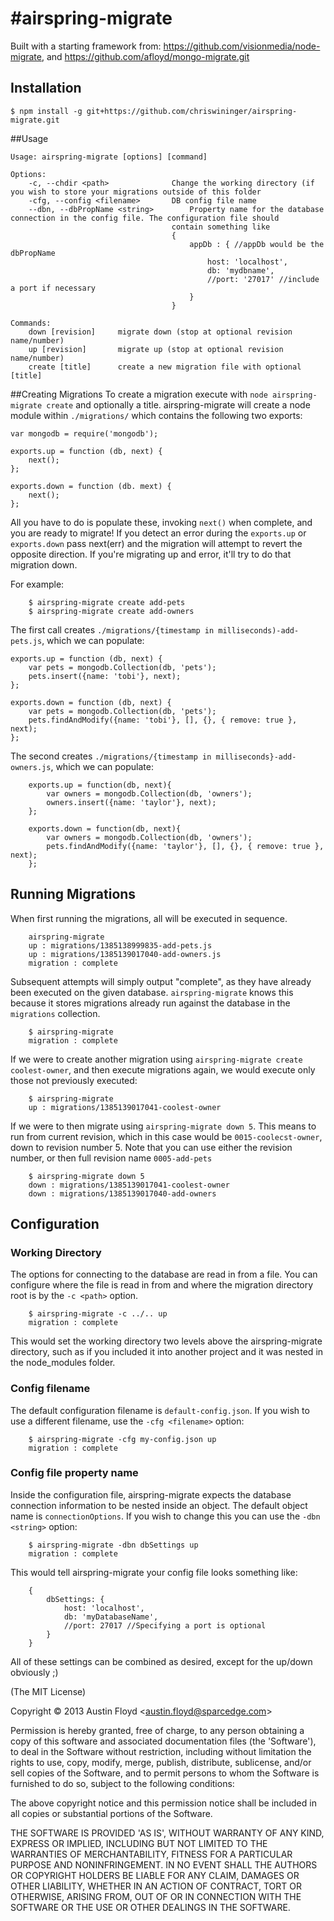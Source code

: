 #airspring-migrate
=============

Built with a starting framework from: https://github.com/visionmedia/node-migrate, and https://github.com/afloyd/mongo-migrate.git


## Installation
	$ npm install -g git+https://github.com/chriswininger/airspring-migrate.git
	
##Usage
```
Usage: airspring-migrate [options] [command]

Options:
	-c, --chdir <path>				Change the working directory (if you wish to store your migrations outside of this folder
	-cfg, --config <filename>		DB config file name
	--dbn, --dbPropName <string>		Property name for the database connection in the config file. The configuration file should 
									contain something like 
									{ 	
										appDb : { //appDb would be the dbPropName
											host: 'localhost', 
											db: 'mydbname',
											//port: '27017' //include a port if necessary
										}
									}
	
Commands:
	down [revision]		migrate down (stop at optional revision name/number)
	up [revision]		migrate up (stop at optional revision name/number)
	create [title]		create a new migration file with optional [title]
```

##Creating Migrations
To create a migration execute with `node airspring-migrate create` and optionally a title. airspring-migrate will create a node module within `./migrations/` which contains the following two exports:
```
var mongodb = require('mongodb');

exports.up = function (db, next) {
	next();
};

exports.down = function (db. mext) {
	next();
};
```

All you have to do is populate these, invoking `next()` when complete, and you are ready to migrate! If you detect an error during the `exports.up` or `exports.down` pass next(err) and the migration will attempt to revert the opposite direction. If you're migrating up and error, it'll try to do that migration down.

For example:

```
	$ airspring-migrate create add-pets
	$ airspring-migrate create add-owners
```

The first call creates `./migrations/{timestamp in milliseconds)-add-pets.js`, which we can populate:
```
exports.up = function (db, next) {
	var pets = mongodb.Collection(db, 'pets');
	pets.insert({name: 'tobi'}, next);
};

exports.down = function (db, next) {
	var pets = mongodb.Collection(db, 'pets');
	pets.findAndModify({name: 'tobi'}, [], {}, { remove: true }, next);
};
```

The second creates `./migrations/{timestamp in milliseconds}-add-owners.js`, which we can populate:
```
	exports.up = function(db, next){
		var owners = mongodb.Collection(db, 'owners');
		owners.insert({name: 'taylor'}, next);		
    };

	exports.down = function(db, next){
		var owners = mongodb.Collection(db, 'owners');
		pets.findAndModify({name: 'taylor'}, [], {}, { remove: true }, next);
	};
```

## Running Migrations
When first running the migrations, all will be executed in sequence.

```
	airspring-migrate
	up : migrations/1385138999835-add-pets.js
	up : migrations/1385139017040-add-owners.js
	migration : complete
```

Subsequent attempts will simply output "complete", as they have already been executed on the given database. `airspring-migrate` knows this because it stores migrations already run against the database in the `migrations` collection.
```
	$ airspring-migrate
	migration : complete
```

If we were to create another migration using `airspring-migrate create coolest-owner`, and then execute migrations again, we would execute only those not previously executed:
```
	$ airspring-migrate
	up : migrations/1385139017041-coolest-owner
```

If we were to then migrate using `airspring-migrate down 5`. This means to run from current revision, which in this case would be `0015-coolecst-owner`, down to revision number 5. Note that you can use either the revision number, or then full revision name `0005-add-pets`
```
	$ airspring-migrate down 5
	down : migrations/1385139017041-coolest-owner
	down : migrations/1385139017040-add-owners
```

## Configuration
### Working Directory
The options for connecting to the database are read in from a file. You can configure where the file is read in from and where the migration directory root is by the `-c <path>` option.
```
	$ airspring-migrate -c ../.. up
	migration : complete
```
This would set the working directory two levels above the airspring-migrate directory, such as if you included it into another project and it was nested in the node_modules folder.

### Config filename
The default configuration filename is `default-config.json`. If you wish to use a different filename, use the `-cfg <filename>` option:
```
	$ airspring-migrate -cfg my-config.json up
	migration : complete
```

### Config file property name
Inside the configuration file, airspring-migrate expects the database connection information to be nested inside an object. The default object name is `connectionOptions`. If you wish to change this you can use the `-dbn <string>` option:
```
	$ airspring-migrate -dbn dbSettings up
	migration : complete
```
This would tell airspring-migrate your config file looks something like:
```
	{
		dbSettings: {
			host: 'localhost',
			db: 'myDatabaseName',
			//port: 27017 //Specifying a port is optional
		}
	}
```


All of these settings can be combined as desired, except for the up/down obviously ;)














(The MIT License)

Copyright &copy; 2013 Austin Floyd &lt;austin.floyd@sparcedge.com&gt;

Permission is hereby granted, free of charge, to any person obtaining
a copy of this software and associated documentation files (the
'Software'), to deal in the Software without restriction, including
without limitation the rights to use, copy, modify, merge, publish,
distribute, sublicense, and/or sell copies of the Software, and to
permit persons to whom the Software is furnished to do so, subject to
the following conditions:

The above copyright notice and this permission notice shall be
included in all copies or substantial portions of the Software.

THE SOFTWARE IS PROVIDED 'AS IS', WITHOUT WARRANTY OF ANY KIND,
EXPRESS OR IMPLIED, INCLUDING BUT NOT LIMITED TO THE WARRANTIES OF
MERCHANTABILITY, FITNESS FOR A PARTICULAR PURPOSE AND NONINFRINGEMENT.
IN NO EVENT SHALL THE AUTHORS OR COPYRIGHT HOLDERS BE LIABLE FOR ANY
CLAIM, DAMAGES OR OTHER LIABILITY, WHETHER IN AN ACTION OF CONTRACT,
TORT OR OTHERWISE, ARISING FROM, OUT OF OR IN CONNECTION WITH THE
SOFTWARE OR THE USE OR OTHER DEALINGS IN THE SOFTWARE.


